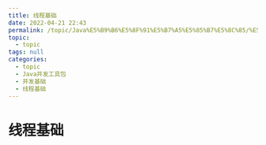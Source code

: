 ```yaml
---
title: 线程基础
date: 2022-04-21 22:43
permalink: /topic/Java%E5%B9%B6%E5%8F%91%E5%B7%A5%E5%85%B7%E5%8C%85/%E5%B9%B6%E5%8F%91%E5%9F%BA%E7%A1%80/%E7%BA%BF%E7%A8%8B%E5%9F%BA%E7%A1%80
topic: 
  - topic
tags: null
categories: 
  - topic
  - Java并发工具包
  - 并发基础
  - 线程基础
---
```

# 线程基础

‍
